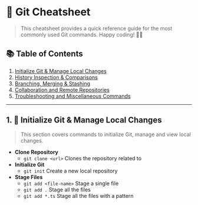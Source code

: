 # 🚀 Git Cheatsheet

> This cheatsheet provides a quick reference guide for the most commonly used Git commands. Happy coding! 👨‍💻

## 📚 Table of Contents

1. [Initialize Git & Manage Local Changes](#1-initialize-git--manage-local-changes)
2. [History Inspection & Comparisons](#2-history-inspection--comparisons)
3. [Branching, Merging & Stashing](#3-branching-merging--stashing)
4. [Collaboration and Remote Repositories](#4-collaboration-and-remote-repositories)
5. [Troubleshooting and Miscellaneous Commands](#5-troubleshooting-and-miscellaneous-commands)

---

## 1. 🏁 Initialize Git & Manage Local Changes

>This section covers commands to initialize Git, manage and view local changes.

- **Clone Repository**
  - `git clone <url>` Clones the repository related to <url>
- **Initialize Git**
  - `git init` Create a new local repository
- **Stage Files**
  - `git add <file-name>` Stage a single file
  - `git add .` Stage all the files
  - `git add *.ts` Stage all the files with a pattern
